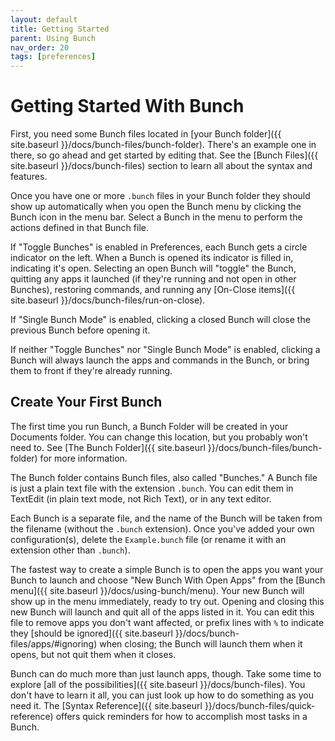 ```yaml
---
layout: default
title: Getting Started
parent: Using Bunch
nav_order: 20
tags: [preferences]
---
```

# Getting Started With Bunch

First, you need some Bunch files located in [your Bunch folder]({{ site.baseurl }}/docs/bunch-files/bunch-folder). There's an example one in there, so go ahead and get started by editing that. See the [Bunch Files]({{ site.baseurl }}/docs/bunch-files) section to learn all about the syntax and features.

Once you have one or more `.bunch` files in your Bunch folder they should show up automatically when you open the Bunch menu by clicking the Bunch icon in the menu bar. Select a Bunch in the menu to perform the actions defined in that Bunch file.

If "Toggle Bunches" is enabled in Preferences, each Bunch gets a circle indicator on the left. When a Bunch is opened its indicator is filled in, indicating it's open. Selecting an open Bunch will "toggle" the Bunch, quitting any apps it launched (if they're running and not open in other Bunches), restoring commands, and running any [On-Close items]({{ site.baseurl }}/docs/bunch-files/run-on-close).

If "Single Bunch Mode" is enabled, clicking a closed Bunch will close the previous Bunch before opening it.

If neither "Toggle Bunches" nor "Single Bunch Mode" is enabled, clicking a Bunch will always launch the apps and commands in the Bunch, or bring them to front if they're already running.

## Create Your First Bunch

The first time you run Bunch, a Bunch Folder will be created in your Documents folder. You can change this location, but you probably won't need to. See [The Bunch Folder]({{ site.baseurl }}/docs/bunch-files/bunch-folder) for more information.

The Bunch folder contains Bunch files, also called "Bunches." A Bunch file is just a plain text file with the extension `.bunch`. You can edit them in TextEdit (in plain text mode, not Rich Text), or in any text editor.

Each Bunch is a separate file, and the name of the Bunch will be taken from the filename (without the `.bunch` extension). Once you've added your own configuration(s), delete the `Example.bunch` file (or rename it with an extension other than `.bunch`).

The fastest way to create a simple Bunch is to open the apps you want your Bunch to launch and choose "New Bunch With Open Apps" from the [Bunch menu]({{ site.baseurl }}/docs/using-bunch/menu). Your new Bunch will show up in the menu immediately, ready to try out. Opening and closing this new Bunch will launch and quit all of the apps listed in it. You can edit this file to remove apps you don't want affected, or prefix lines with `%` to indicate they [should be ignored]({{ site.baseurl }}/docs/bunch-files/apps/#ignoring) when closing; the Bunch will launch them when it opens, but not quit them when it closes.

Bunch can do much more than just launch apps, though. Take some time to explore [all of the possibilities]({{ site.baseurl }}/docs/bunch-files). You don't have to learn it all, you can just look up how to do something as you need it. The [Syntax Reference]({{ site.baseurl }}/docs/bunch-files/quick-reference) offers quick reminders for how to accomplish most tasks in a Bunch.

